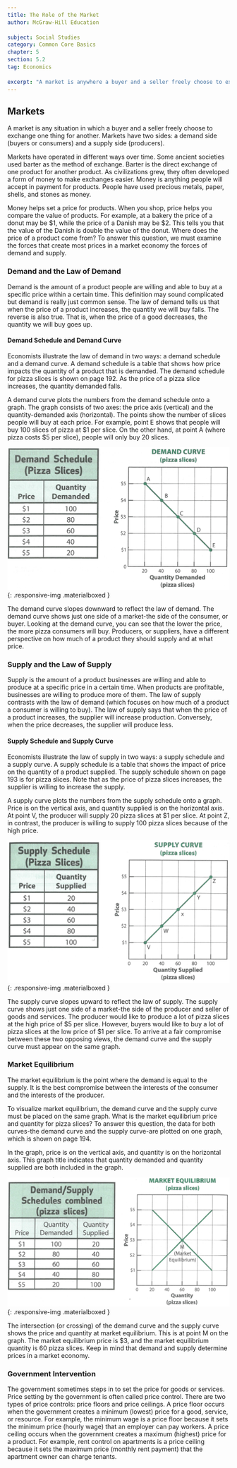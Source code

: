 ```yaml
---
title: The Role of the Market
author: McGraw-Hill Education

subject: Social Studies
category: Common Core Basics
chapter: 5
section: 5.2
tag: Economics

excerpt: "A market is anywhere a buyer and a seller freely choose to exchange one thing for another. The laws of supply and demand help companies figure out how many goods to make and how much to charge for them."
---
```

## Markets

A market is any situation in which a buyer and a seller freely choose to exchange one thing for another. Markets have two sides: a demand side (buyers or consumers) and a supply side (producers).

Markets have operated in different ways over time. Some ancient societies used barter as the method of exchange. Barter is the direct exchange of one product for another product. As civilizations grew, they often developed a form of money to make exchanges easier. Money is anything people will accept in payment for products. People have used precious metals, paper, shells, and stones as money.

Money helps set a price for products. When you shop, price helps you compare the value of products. For example, at a bakery the price of a donut may be $1, while the price of a Danish may be $2. This tells you that the value of the Danish is double the value of the donut. Where does the price of a product come from? To answer this question, we must examine the forces that create most prices in a market economy the forces of demand and supply.

### Demand and the Law of Demand

Demand is the amount of a product people are willing and able to buy at a specific price within a certain time. This definition may sound complicated but demand is really just common sense. The law of demand tells us that when the price of a product increases, the quantity we will buy falls. The reverse is also true. That is, when the price of a good decreases, the quantity we will buy goes up.

#### Demand Schedule and Demand Curve

Economists illustrate the law of demand in two ways: a demand schedule and a demand curve. A demand schedule is a table that shows how price impacts the quantity of a product that is demanded. The demand schedule for pizza slices is shown on page 192. As the price of a pizza slice increases, the quantity demanded falls.

A demand curve plots the numbers from the demand schedule onto a graph. The graph consists of two axes: the price axis (vertical) and the quantity-demanded axis (horizontal). The points show the number of slices people will buy at each price. For example, point E shows that people will buy 100 slices of pizza at $1 per slice. On the other hand, at point A (where pizza costs $5 per slice), people will only buy 20 slices.

![Demand Curve](img/demand-curve.png){: .responsive-img .materialboxed }

The demand curve slopes downward to reflect the law of demand. The demand curve shows just one side of a market-the side of the consumer, or buyer. Looking at the demand curve, you can see that the lower the price, the more pizza consumers will buy. Producers, or suppliers, have a different perspective on how much of a product they should supply and at what price.

### Supply and the Law of Supply

Supply is the amount of a product businesses are willing and able to produce at a specific price in a certain time. When products are profitable, businesses are willing to produce more of them. The law of supply contrasts with the law of demand (which focuses on how much of a product a consumer is willing to buy). The law of supply says that when the price of a product increases, the supplier will increase production. Conversely, when the price decreases, the supplier will produce less.

#### Supply Schedule and Supply Curve

Economists illustrate the law of supply in two ways: a supply schedule and a supply curve. A supply schedule is a table that shows the impact of price on the quantity of a product supplied. The supply schedule shown on page 193 is for pizza slices. Note that as the price of pizza slices increases, the supplier is willing to increase the supply.

A supply curve plots the numbers from the supply schedule onto a graph. Price is on the vertical axis, and quantity supplied is on the horizontal axis. At point V, the producer will supply 20 pizza slices at $1 per slice. At point Z, in contrast, the producer is willing to supply 100 pizza slices because of the high price.

![Supply Curve](img/supply-curve.png){: .responsive-img .materialboxed }

The supply curve slopes upward to reflect the law of supply. The supply curve shows just one side of a market-the side of the producer and seller of goods and services. The producer would like to produce a lot of pizza slices at the high price of $5 per slice. However, buyers would like to buy a lot of pizza slices at the low price of $1 per slice. To arrive at a fair compromise between these two opposing views, the demand curve and the supply curve must appear on the same graph.

### Market Equilibrium

The market equilibrium is the point where the demand is equal to the supply. It is the best compromise between the interests of the consumer and the interests of the producer.

To visualize market equilibrium, the demand curve and the supply curve must be placed on the same graph. What is the market equilibrium price and quantity for pizza slices? To answer this question, the data for both curves-the demand curve and the supply curve-are plotted on one graph, which is shown on page 194.

In the graph, price is on the vertical axis, and quantity is on the horizontal axis. This graph title indicates that quantity demanded and quantity supplied are both included in the graph.

![Market Equilibrium](img/market-equilibrium.png){: .responsive-img .materialboxed }

The intersection (or crossing) of the demand curve and the supply curve shows the price and quantity at market equilibrium. This is at point M on the graph. The market equilibrium price is $3, and the market equilibrium quantity is 60 pizza slices. Keep in mind that demand and supply determine prices in a market economy.

### Government Intervention

The government sometimes steps in to set the price for goods or services. Price setting by the government is often called price control. There are two types of price controls: price floors and price ceilings. A price floor occurs when the government creates a minimum (lowest) price for a good, service, or resource. For example, the minimum wage is a price floor because it sets the minimum price (hourly wage) that an employer can pay workers. A price ceiling occurs when the government creates a maximum (highest) price for a product. For example, rent control on apartments is a price ceiling because it sets the maximum price (monthly rent payment) that the apartment owner can charge tenants.
